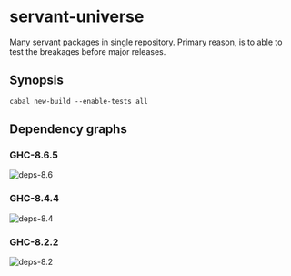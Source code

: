 # servant-universe

Many servant packages in single repository.
Primary reason, is to able to test the breakages before major releases.

## Synopsis

```
cabal new-build --enable-tests all
```

## Dependency graphs

### GHC-8.6.5

![deps-8.6](https://raw.githubusercontent.com/phadej/servant-universe/master/deps-8.6.5.png)

### GHC-8.4.4

![deps-8.4](https://raw.githubusercontent.com/phadej/servant-universe/master/deps-8.4.4.png)

### GHC-8.2.2

![deps-8.2](https://raw.githubusercontent.com/phadej/servant-universe/master/deps-8.2.2.png)
